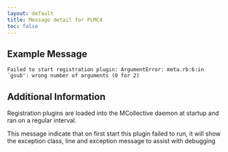 ```yaml
---
layout: default
title: Message detail for PLMC4
toc: false
---
```


Example Message
---------------

    Failed to start registration plugin: ArgumentError: meta.rb:6:in `gsub': wrong number of arguments (0 for 2)

Additional Information
----------------------

Registration plugins are loaded into the MCollective daemon at startup and ran on a regular interval.

This message indicate that on first start this plugin failed to run, it will show the exception class, line and exception message to assist with debugging
